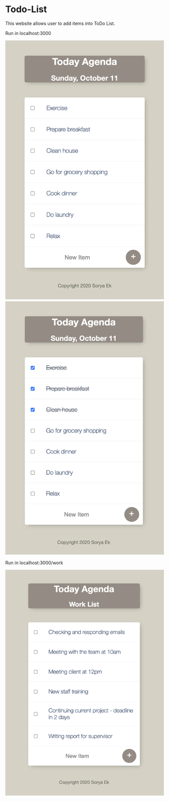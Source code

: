 # Todo-List

This website allows user to add items into ToDo List.

Run in localhost:3000

<img src="images/Agenda%20List.png" width="500px" height="auto"/>

<img src="images/Completed%20Tasks.png" width="500px" height="auto"/>

Run in localhost:3000/work

<img src="images/Work%20List.png" width="500px" height="auto"/>
